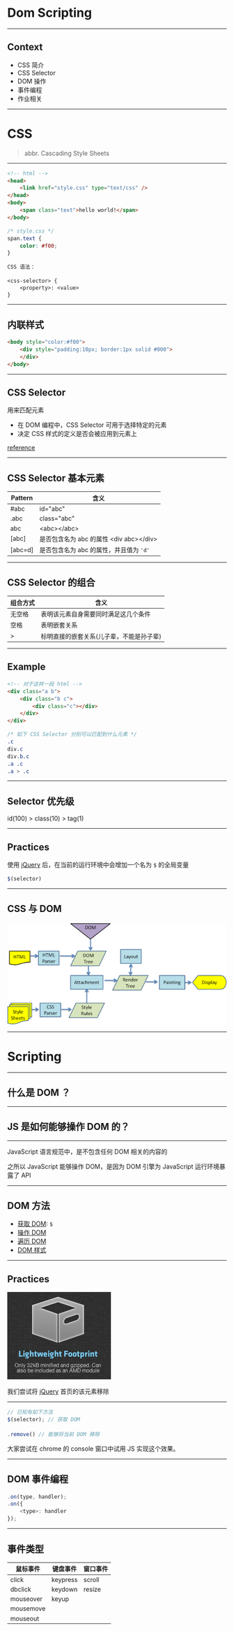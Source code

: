 # Dom Scripting

****

## Context

- CSS 简介
- CSS Selector
- DOM 操作
- 事件编程
- 作业相关

****

# CSS
> abbr. Cascading Style Sheets

****

```html
<!-- html -->
<head>
	<link href="style.css" type="text/css" />
</head>
<body>
	<span class="text">hello world!</span>
</body>
```

```css
/* style.css */
span.text {
	color: #f00;	
}					

```

```
CSS 语法：

<css-selector> {
	<property>: <value>
}
```

***

## 内联样式

```html
<body style="color:#f00">
	<div style="padding:10px; border:1px solid #000">
	</div>
</body>
```

****

## CSS Selector

用来匹配元素

- 在 DOM 编程中，CSS Selector 可用于选择特定的元素
- 决定 CSS 样式的定义是否会被应用到元素上

[reference](http://www.w3.org/TR/CSS2/selector.html) 

***

## CSS Selector 基本元素

Pattern | 含义
------- | ---------------------
\#abc   | id="abc"
.abc    | class="abc"
abc     | &lt;abc>&lt;/abc>
[abc]   | 是否包含名为 abc 的属性 &lt;div abc>&lt;/div>
[abc=d] | 是否包含名为 abc 的属性，并且值为 `'d'`

***

## CSS Selector 的组合

组合方式 | 含义
------- | ---------------------
无空格   | 表明该元素自身需要同时满足这几个条件
空格     | 表明嵌套关系
\>       | 标明直接的嵌套关系(儿子辈，不能是孙子辈)

***

## Example

```html
<!-- 对于这样一段 html -->
<div class="a b">
	<div class="b c">
		<div class="c"></div>
	</div>
</div>
```

```css
/* 如下 CSS Selector 分别可以匹配到什么元素 */
.c
div.c
div.b.c
.a .c
.a > .c
```

***

## Selector 优先级

id(100) > class(10) > tag(1)

***

## Practices

使用 [jQuery](http://jquery.com) 后，在当前的运行环境中会增加一个名为 `$` 的全局变量

```js
$(selector)
```


****

## CSS 与 DOM

![webkit](../doc/src/webkit-renderer.png)

****

# Scripting

**** 

## 什么是 DOM ？

****

## JS 是如何能够操作 DOM 的？

***

JavaScript 语言规范中，是不包含任何 DOM 相关的内容的

之所以 JavaScript 能够操作 DOM，是因为 DOM 引擎为 JavaScript 运行环境暴露了 API

****

## DOM 方法

- [获取 DOM](http://api.jquery.com/category/selectors/): `$`
- [操作 DOM](http://api.jquery.com/category/manipulation/)
- [遍历 DOM](http://api.jquery.com/category/traversing/)
- [DOM 样式](http://api.jquery.com/category/css/)

***

## Practices

![box](../doc/src/box.png)

我们尝试将 [jQuery](http://jquery.com) 首页的该元素移除 

***

```js
// 已知有如下方法
$(selector); // 获取 DOM

.remove() // 能够将当前 DOM 移除
```

大家尝试在 chrome 的 console 窗口中试用 JS 实现这个效果。

****

## DOM 事件编程

```js
.on(type, handler);
.on({
	<type>: handler
});
```
***

## 事件类型

鼠标事件    | 键盘事件    | 窗口事件
---------- | --------- | ---------
click      | keypress  | scroll
dbclick    | keydown   | resize
mouseover  | keyup     |
mousemove  |           |
mouseout   |           |













